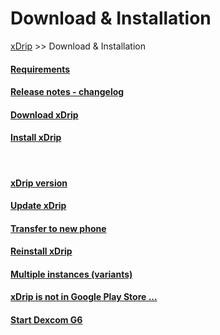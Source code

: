 # Download & Installation  
[xDrip](../README.md) >> Download & Installation  
  
#### [Requirements](./Requirements_page.md)
#### [Release notes - changelog](ReleaseNotes.md)
#### [Download xDrip](./Download-xDrip.md)
#### [Install xDrip](./Install.md)
<br/>  
  
#### [xDrip version](./xDrip-Version.md)
#### [Update xDrip](./Updates.md)
#### [Transfer to new phone](./New-Phone.md)
#### [Reinstall xDrip](./Reinstall.md)
#### [Multiple instances (variants)](./Variants.md)
#### [xDrip is not in Google Play Store ...](./App-store.md)
#### [Start Dexcom G6](./Starting-G6.md)
  
